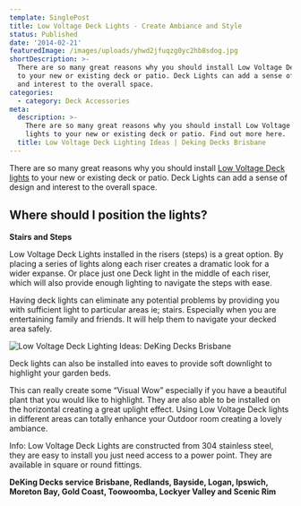 ```yaml
---
template: SinglePost
title: Low Voltage Deck Lights - Create Ambiance and Style
status: Published
date: '2014-02-21'
featuredImage: /images/uploads/yhwd2jfuqzg0yc2hb8sdog.jpg
shortDescription: >-
  There are so many great reasons why you should install Low Voltage Deck lights
  to your new or existing deck or patio. Deck Lights can add a sense of design
  and interest to the overall space.
categories:
  - category: Deck Accessories
meta:
  description: >-
    There are so many great reasons why you should install Low Voltage Deck
    lights to your new or existing deck or patio. Find out more here.
  title: Low Voltage Deck Lighting Ideas | Deking Decks Brisbane
---
```

There are so many great reasons why you should install [Low Voltage Deck lights](https://www.dekingdecks.com.au/services/deck-accessories/) to your new or existing deck or patio. Deck Lights can add a sense of design and interest to the overall space.

## Where should I position the lights?

**Stairs and Steps**

Low Voltage Deck Lights installed in the risers (steps) is a great option. By placing a series of lights along each riser creates a dramatic look for a wider expanse. Or place just one Deck light in the middle of each riser, which will also provide enough lighting to navigate the steps with ease.

Having deck lights can eliminate any potential problems by providing you with sufficient light to particular areas ie; stairs. Especially when you are entertaining family and friends. It will help them to navigate your decked area safely.

![Low Voltage Deck Lighting Ideas: DeKing Decks Brisbane](/images/uploads/inground-pool-decking-options-ideas-in-australia.jpg)

Deck lights can also be installed into eaves to provide soft downlight to highlight your garden beds.

This can really create some “Visual Wow” especially if you have a beautiful plant that you would like to highlight. They are also able to be installed on the horizontal creating a great uplight effect. Using Low Voltage Deck lights in different areas can totally enhance your Outdoor room creating a lovely ambiance.

Info: Low Voltage Deck Lights are constructed from 304 stainless steel, they are easy to install you just need access to a power point. They are available in square or round fittings. 

**DeKing Decks service Brisbane, Redlands, Bayside, Logan, Ipswich, Moreton Bay, Gold Coast, Toowoomba, Lockyer Valley and Scenic Rim**
